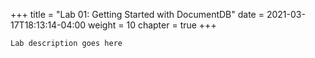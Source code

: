 +++
title = "Lab 01: Getting Started with DocumentDB"
date = 2021-03-17T18:13:14-04:00
weight = 10
chapter = true
+++

`Lab description goes here`
